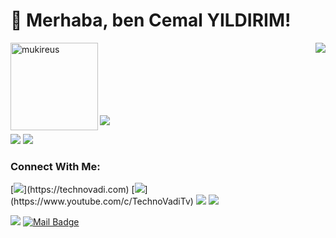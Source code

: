 

# 👋 Merhaba, ben Cemal YILDIRIM! 

<img height="140em" align="left" src="https://github-readme-stats.vercel.app/api/top-langs?username=ByStronq&show_icons=true&locale=en&layout=compact&langs_count=8&theme=algolia" alt="mukireus"/>

<img align='right' src="https://github-readme-stats.vercel.app/api?username=bystronq&show_icons=true">

<br /><br /><br /><br /><br /><br />


<p align="left"> <img src="https://komarev.com/ghpvc/?username=bystronq" /> </p>


[![](https://img.shields.io/twitter/follow/bystrnq?style=social)](https://twitter.com/bystrnq)
[![](https://img.shields.io/github/followers/bystronq?style=social)](https://www.github.com/bystronq)




### Connect With Me:
[![](https://img.shields.io/badge/technovadi.com-c14438?&style=for-the-badge&logo=wordpress&logoColor=black&link=link")](https://technovadi.com)
[![](https://img.shields.io/badge/youtube-%23FF0000.svg?&style=for-the-badge&logo=youtube&logoColor=white")](https://www.youtube.com/c/TechnoVadiTv)
[![](https://img.shields.io/badge/twitter-%231DA1F2.svg?&style=for-the-badge&logo=twitter&logoColor=white)](https://twitter.com/bystrnq)
[![](https://img.shields.io/badge/linkedin-%230077B5.svg?&style=for-the-badge&logo=linkedin&logoColor=white)](https://www.linkedin.com/in/bystrong/)
<!-- [![](https://img.shields.io/badge/medium-%2312100E.svg?&style=for-the-badge&logo=medium&logoColor=white)](https://bekogluaydin.medium.com/) -->
[![](https://img.shields.io/badge/instagram-%23E4405F.svg?&style=for-the-badge&logo=instagram&logoColor=white)](https://instagram.com/bystrng)
[![Mail Badge](https://img.shields.io/badge/cemalyldrm.4027@gmail.com-c14438?style=for-the-badge&logo=Gmail&logoColor=white&link=mailto:cemalyldrm.4027@gmail.com)](mailto:cemalyldrm.4027@gmail.com)



<!--
**ByStronq/ByStrong** is a ✨ _special_ ✨ repository because its `README.md` (this file) appears on your GitHub profile.

Here are some ideas to get you started:

- 🔭 I’m currently working on ...
- 🌱 I’m currently learning ...
- 👯 I’m looking to collaborate on ...
- 🤔 I’m looking for help with ...
- 💬 Ask me about ...
- 📫 How to reach me: ...
- 😄 Pronouns: ...
- ⚡ Fun fact: ...
-->
